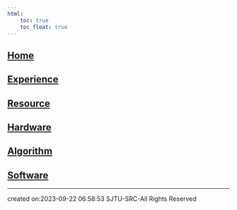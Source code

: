 ```yaml
---
html:
    toc: true
    toc_float: true
---
```


## [Home](Home/index.md)
## [Experience](Experience/index.md)
## [Resource](Resource/index.md)
## [Hardware](Hardware/index.md)
## [Algorithm](Algorithm/index.md)
## [Software](Software/index.md)


---

created on:2023-09-22 06:58:53
SJTU-SRC-All Rights Reserved
